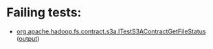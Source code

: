 # Failing tests: 

 * [org.apache.hadoop.fs.contract.s3a.ITestS3AContractGetFileStatus](ozonesecure-ha/s3a/junit/leg-bucket/org.apache.hadoop.fs.contract.s3a.ITestS3AContractGetFileStatus.txt) ([output](ozonesecure-ha/s3a/junit/leg-bucket/org.apache.hadoop.fs.contract.s3a.ITestS3AContractGetFileStatus-output.txt))
